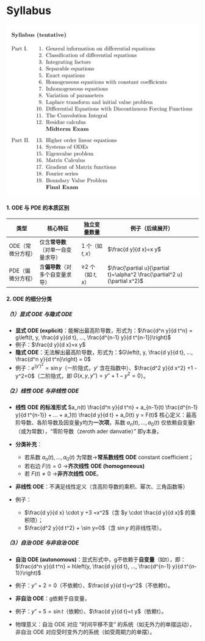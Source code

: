# Syllabus
![image.png](https://raw.githubusercontent.com/wycyll/obsidian-images/master/20250925164753578.png)
#### 1. ODE 与 PDE 的本质区别

| 类型         | 核心特征                | 独立变量数量        | 例子（后续展开）                                                                   |
| ---------- | ------------------- | ------------- | -------------------------------------------------------------------------- |
| ODE（常微分方程） | 仅含**常导数**（对单一自变量求导） | 1 个（如 $t,x$）  | $\frac{d y}{d x}=x y$                                                      |
| PDE（偏微分方程） | 含**偏导数**（对多个自变量求导）  | ≥2 个（如 $t,x$） | $\frac{\partial u}{\partial t}=\alpha^2 \frac{\partial^2 u}{\partial x^2}$ |


#### 2. ODE 的细分分类

##### （1）显式 ODE 与隐式 ODE

- **显式 ODE (explicit)**：能解出最高阶导数，形式为：$\frac{d^n y}{d t^n} = g\left(t, y, \frac{d y}{d t}, ..., \frac{d^{n-1} y}{d t^{n-1}}\right)$
- 例子：$\frac{d y}{d x}=x y$
- **隐式 ODE**：无法解出最高阶导数，形式为：$G\left(t, y, \frac{d y}{d t}, ..., \frac{d^n y}{d t^n}\right) = 0$
- 例子：$e^{(y')^2}=\sin y$（一阶隐式，$y'$ 含在指数中）、$\frac{d^2 y}{d x^2} +1 - y^2=0$（二阶隐式，即 $G(x,y,y'')=y'' +1 -y^2=0$）。

##### （2）线性 ODE 与非线性 ODE

- **线性 ODE 的标准形式** $a_n(t) \frac{d^n y}{d t^n} + a_{n-1}(t) \frac{d^{n-1} y}{d t^{n-1}} + ... + a_1(t) \frac{d y}{d t} + a_0(t) y = F(t)$ 核心定义：最高阶导数、各阶导数及因变量y均为**一次项**，系数 $a_n(t),...,a_0(t)$ 仅依赖自变量t（或为常数），“零阶导数（zeroth ader danvatie）” 即y本身。

- **分类补充**：
    - 若系数 $a_n(t),...,a_0(t)$ 为常数→**常系数线性 ODE** constant coefficient；
    - 若右边 $F(t)=0$ →**齐次线性 ODE (homogeneous)**
    - 若 $F(t)≠0$ →**非齐次线性 ODE**。
- **非线性 ODE**：不满足线性定义（含高阶导数的乘积、幂次、三角函数等）
- 例子：
    - $\frac{d y}{d x} \cdot y +3 =x^2$（含 $y \cdot \frac{d y}{d x}$ 的乘积项）；
    - $\frac{d^2 y}{d t^2} + \sin y=0$（含 $\sin y$ 的非线性项）。

##### （3）自治 ODE 与非自治 ODE
- **自治 ODE (autonomous)**：显式形式中，g不依赖于**自变量**（如t），即：$\frac{d^n y}{d t^n} = h\left(y, \frac{d y}{d t}, ..., \frac{d^{n-1} y}{d t^{n-1}}\right)$
- 例子：$y'' + 2 =0$（不依赖t）、$\frac{d y}{d t}=y^2$（不依赖t）。

- **非自治 ODE**：g依赖于自变量，
- 例子：$y'' +5 = \sin t$（依赖t）、$\frac{d y}{d t}=t y$（依赖t）。
- 物理意义：自治 ODE 对应 “时间平移不变” 的系统（如无外力的单摆运动），非自治 ODE 对应受时变外力的系统（如受周期力的单摆）。